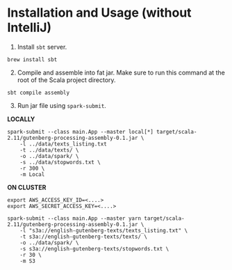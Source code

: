 # Installation and Usage (without IntelliJ)

  1. Install `sbt` server.

```
brew install sbt
```

  2. Compile and assemble into fat jar. Make sure to run this command at the root of the Scala project directory.

```
sbt compile assembly
```

  3. Run jar file using `spark-submit`.

**LOCALLY**
```
spark-submit --class main.App --master local[*] target/scala-2.11/gutenberg-processing-assembly-0.1.jar \
    -l ../data/texts_listing.txt
    -t ../data/texts/ \
    -o ../data/spark/ \
    -s ../data/stopwords.txt \
    -r 300 \
    -m Local
```

**ON CLUSTER**
```
export AWS_ACCESS_KEY_ID=<....>
export AWS_SECRET_ACCESS_KEY=<....>

spark-submit --class main.App --master yarn target/scala-2.11/gutenberg-processing-assembly-0.1.jar \
    -l "s3a://english-gutenberg-texts/texts_listing.txt" \
    -t s3a://english-gutenberg-texts/texts/ \
    -o ../data/spark/ \
    -s s3a://english-gutenberg-texts/stopwords.txt \
    -r 30 \
    -m S3
```